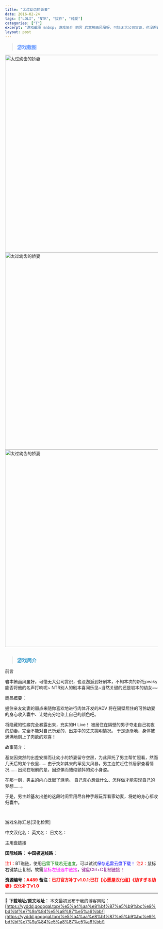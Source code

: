 ```yaml
---
title: "太过幼齿的娇妻"
date: 2016-02-24
tags: ["LOLI", "NTR", "拔作", "纯爱"]
categories: ["T"]
excerpt: "游戏截图 &nbsp; 游戏简介 前言 岩本鲔画风虽好，可惜无大公司赏识，也没邂逅到好剧本，不知本次的新社peaky能否将他的名声打响呢~ NTR别人的剧本喜闻乐见~当然关键的还是岩本的幼女~~ 商品概要： 握住亲友幼妻的弱点来随你喜欢地进行肉体开发的ADV 将在隔壁居住的可怜幼妻的身心收入囊中、让&hellip;"
layout: post
---
```


<div>
<blockquote><b><span style="font-size: 12pt; color: #6699ff;">游戏截图</span></b></blockquote>
<div><img title="点击放大" src="https://yyddd.gogogal.top/wp-content/uploads/2025/04/20250430_6811fd2d17420.webp" alt="太过幼齿的娇妻" width="650" /></div>
<div><img title="点击放大" src="https://yyddd.gogogal.top/wp-content/uploads/2025/04/20250430_6811fd2fb0e54.webp" alt="太过幼齿的娇妻" width="650" /></div>
<div><img title="点击放大" src="https://yyddd.gogogal.top/wp-content/uploads/2025/04/20250430_6811fd31a2f5b.webp" alt="太过幼齿的娇妻" width="650" /></div>
&nbsp;
<blockquote><b><span style="font-size: 12pt; color: #3399cc;">游戏简介</span></b></blockquote>
<div>前言

岩本鲔画风虽好，可惜无大公司赏识，也没邂逅到好剧本，不知本次的新社peaky能否将他的名声打响呢~
NTR别人的剧本喜闻乐见~当然关键的还是岩本的幼女~~

商品概要：

握住亲友幼妻的弱点来随你喜欢地进行肉体开发的ADV
将在隔壁居住的可怜幼妻的身心收入囊中、让她充分地染上自己的颜色吧。

将隐藏的性癖完全暴露出来，充实的H Live！
被居住在隔壁的男子夺走自己初夜的幼妻，完全不能对自己所爱的、出差中的丈夫挑明情况。
于是逐渐地，身体被满满地刻上了肉欲的欢喜！

故事简介：

基友因突然的出差安排而让幼小的娇妻留守空房，为此拜托了男主帮忙照看，然而几天后的某个夜里……
由于突如其来的罕见大风暴，男主连忙赶往邻居家查看情况……
出现在眼前的是，因恐惧而蜷缩颤抖的幼小身姿。

在那一刻，男主的内心泛起了涟漪。
自己真心想做什么、怎样做才能实现自己的梦想……。

于是，男主趁基友出差的这段时间里用尽各种手段玩弄看家幼妻，将她的身心都收归囊中。</div>
&nbsp;

游戏名称汇总[汉化检索]

中文汉化名：
英文名：
日文名：
</div>
<div class="panel panel-primary">
<div class="panel-heading">主用盘链接</div>
<div class="panel-body">

<b>国际线路：</b>
<b>中国极速线路：</b>


<span style="color: #ff0000;">注1：</span>BT磁链，使用<span style="color: #008000;">迅雷下载若无速度</span>，可以试试<span style="color: #0000ff;">保存迅雷云盘下载！</span>
<span style="color: #ff0000;">注2：</span>鼠标右键禁止复制，故需<span style="color: #ff00ff;">鼠标左键选中链接</span>，<span style="color: #800080;">键盘Ctrl+C复制链接！</span>

</div>
<div class="panel-footer"><span style="color: #ff0000;"><b><span style="color: #000000;">资源编号</span>：A489</b></span>
<span style="color: #ff0000;"><b><span style="color: #000000;">备注</span>：已打官方补丁v1.0.1;已打【心愿屋汉化组】《幼すぎる幼妻》汉化补丁v1.0</b></span></div>
</div>

---
📖 **下载地址/原文地址：** 本文最初发布于我的博客网站：[https://yyddd.gogogal.top/%e5%a4%aa%e8%bf%87%e5%b9%bc%e9%bd%bf%e7%9a%84%e5%a8%87%e5%a6%bb/](https://yyddd.gogogal.top/%e5%a4%aa%e8%bf%87%e5%b9%bc%e9%bd%bf%e7%9a%84%e5%a8%87%e5%a6%bb/)
